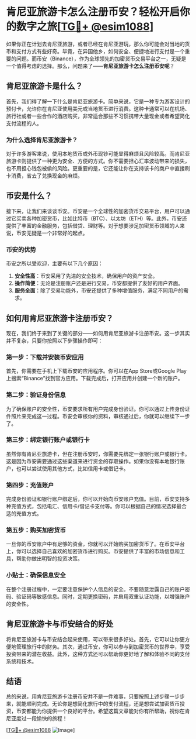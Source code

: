 # 肯尼亚旅游卡怎么注册币安？轻松开启你的数字之旅[[TG💪+ @esim1088](https://t.me/s/esim1088)]

如果你正在计划去肯尼亚旅游，或者已经在肯尼亚游玩，那么你可能会对当地的货币和支付方式有些好奇。毕竟，在异国他乡，如何安全、便捷地进行支付是一个重要的问题。而币安（Binance），作为全球领先的加密货币交易平台之一，无疑是一个值得考虑的选择。那么，问题来了——**肯尼亚旅游卡怎么注册币安呢**？

## 肯尼亚旅游卡是什么？

首先，我们得了解一下什么是肯尼亚旅游卡。简单来说，它是一种专为游客设计的预付卡，允许你在肯尼亚使用美元或当地货币进行消费。这种卡通常可以在机场、旅行社或者一些合作的酒店购买，非常适合那些不习惯携带大量现金或者希望简化支付流程的人。

### 为什么选择肯尼亚旅游卡？

对于许多游客来说，使用本地货币或外币现钞可能显得麻烦且风险较高。而肯尼亚旅游卡则提供了一种更为安全、方便的方式。你不需要担心汇率波动带来的损失，也不用担心钱包被偷的风险。更重要的是，它还能让你在支持该卡的商户中直接刷卡消费，省去了兑换现金的麻烦。

## 币安是什么？

接下来，让我们来谈谈币安。币安是一个全球性的加密货币交易平台，用户可以通过它买卖各种加密货币，比如比特币（BTC）、以太坊（ETH）等。此外，币安还提供了丰富的金融服务，包括借贷、理财等。对于想要涉足加密货币领域的人来说，币安无疑是一个非常好的起点。

### 币安的优势

币安之所以受欢迎，主要有以下几个原因：
1. **安全性高**：币安采用了先进的安全技术，确保用户的资产安全。
2. **操作简便**：无论是注册账户还是进行交易，币安都提供了友好的用户界面。
3. **服务全面**：除了交易功能外，币安还提供了多种增值服务，满足不同用户的需求。

## 如何用肯尼亚旅游卡注册币安？

现在，我们终于来到了关键的部分——如何用肯尼亚旅游卡注册币安。这一步其实并不复杂，只要你按照以下步骤操作即可：

### 第一步：下载并安装币安应用

首先，你需要在手机上下载币安的应用程序。你可以在App Store或Google Play上搜索“Binance”找到官方应用。下载完成后，打开应用并创建一个新的账户。

### 第二步：验证身份信息

为了确保账户的安全性，币安要求所有用户完成身份验证。你可以通过上传身份证件照片来完成这一过程。币安会审核你的资料，审核通过后，你就可以继续下一步了。

### 第三步：绑定银行账户或银行卡

虽然你有肯尼亚旅游卡，但在注册币安时，你需要先绑定一张银行账户或银行卡。这是因为币安需要通过这些渠道来进行资金的存取操作。如果你没有本地银行账户，也可以尝试使用其他方式，比如信用卡或借记卡。

### 第四步：充值账户

完成身份验证和银行账户绑定后，你可以开始向币安账户充值。目前，币安支持多种充值方式，包括电汇、信用卡/借记卡支付等。你可以根据自己的情况选择最合适的充值方式。

### 第五步：购买加密货币

一旦你的币安账户中有足够的资金，你就可以开始购买加密货币了。在币安平台上，你可以选择自己喜欢的加密货币进行购买。币安提供了丰富的市场信息和工具，帮助你做出明智的投资决策。

### 小贴士：确保信息安全

在整个注册过程中，一定要注意保护个人信息的安全。不要随意泄露自己的账户密码、验证码等敏感信息。同时，定期更换密码，并启用双重认证功能，以增强账户的安全性。

## 肯尼亚旅游卡与币安结合的好处

将肯尼亚旅游卡与币安结合起来使用，可以带来很多好处。首先，它可以让你更方便地管理旅行中的财务。其次，通过币安，你可以参与到加密货币的世界中，享受投资带来的潜在收益。此外，这种方式还可以帮助你更好地了解和体验不同的支付系统和技术。

## 结语

总的来说，用肯尼亚旅游卡注册币安并不是一件难事，只要按照上述步骤一步步来，就能顺利完成。无论你是想简化旅行中的支付流程，还是想尝试加密货币投资，币安都能为你提供一个良好的平台。希望这篇文章能对你有所帮助，祝你在肯尼亚度过一段愉快的旅程！

[[TG💪+ @esim1088](https://t.me/s/esim1088) ![Image](https://i.postimg.cc/4NQfJmqS/Snipaste-2025-05-13-00-14-12.png)]